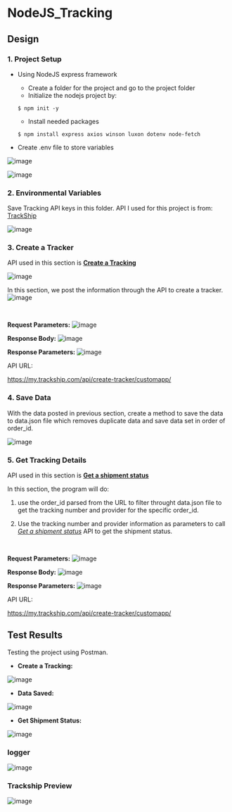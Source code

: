 # NodeJS_Tracking

## Design
### 1. Project Setup
* Using NodeJS express framework
  * Create a folder for the project and go to the project folder
  * Initialize the nodejs project by:
  ```
  $ npm init -y
  ```
  * Install needed packages
  ```
  $ npm install express axios winson luxon dotenv node-fetch
  ```

* Create .env file to store variables

![image](https://github.com/SharonCao0920/NodeJS_Tracking/assets/54694766/f71c2a82-a9ac-45cf-8944-b9169198a72b)

![image](https://github.com/SharonCao0920/NodeJS_Tracking/assets/54694766/c4cefe9a-9383-4e0e-89fd-5437e198a598)


### 2. Environmental Variables
Save Tracking API keys in this folder. API I used for this project is from: 
[TrackShip](https://docs.trackship.com/docs/tracking-api/)

![image](https://github.com/SharonCao0920/NodeJS_Tracking/assets/54694766/b83fb998-53c0-4802-b36f-9ff7eff3a92b)


### 3. Create a Tracker

API used in this section is **[Create a Tracking](https://docs.trackship.com/docs/tracking-api/create-shipment/)**

![image](https://github.com/SharonCao0920/NodeJS_Tracking/assets/54694766/5e00c833-309d-424f-9dfa-128adb751955)

In this section, we post the information through the API to create a tracker.
![image](https://github.com/SharonCao0920/NodeJS_Tracking/assets/54694766/568e8b06-3083-4b0f-913c-7a093d317526)

<br>

**Request Parameters:**
![image](https://github.com/SharonCao0920/NodeJS_Tracking/assets/54694766/1a0be285-c8bc-4c1f-8780-6513e7b16e08)


**Response Body:**
![image](https://github.com/SharonCao0920/NodeJS_Tracking/assets/54694766/d9e70520-7d2c-4177-906e-c8d51db09a7b)

**Response Parameters:**
![image](https://github.com/SharonCao0920/NodeJS_Tracking/assets/54694766/11e5615f-a79b-464e-abc4-64b01999b603)


API URL:

https://my.trackship.com/api/create-tracker/customapp/


### 4. Save Data
With the data posted in previous section, create a method to save the data to data.json file which removes duplicate data and save data set in order of order_id.

![image](https://github.com/SharonCao0920/NodeJS_Tracking/assets/54694766/d84cead4-10cc-4616-8b14-58480240afc1)


### 5. Get Tracking Details
API used in this section is **[Get a shipment status](https://docs.trackship.com/docs/tracking-api/get-a-shipment-status/)**

In this section, the program will do:
1. use the order_id parsed from the URL to filter throught data.json file to get the tracking number and provider for the specific order_id.
   
2. Use the tracking number and provider information as parameters to call *[Get a shipment status](https://docs.trackship.com/docs/tracking-api/get-a-shipment-status/)* API to get the shipment status.

<br>

**Request Parameters:**
![image](https://github.com/SharonCao0920/NodeJS_Tracking/assets/54694766/9f8ce0b4-5485-4391-ac07-8216e75343a1)


**Response Body:**
![image](https://github.com/SharonCao0920/NodeJS_Tracking/assets/54694766/6e190a26-6590-4000-b062-a468a64c6967)

**Response Parameters:**
![image](https://github.com/SharonCao0920/NodeJS_Tracking/assets/54694766/910b9642-f9b8-4512-b91d-ec2e4ed89124)


API URL:

https://my.trackship.com/api/create-tracker/customapp/


## Test Results
Testing the project using Postman.

* **Create a Tracking:**
  
![image](https://github.com/SharonCao0920/NodeJS_Tracking/assets/54694766/809d5071-3d42-47a1-aba6-20bd10650259)


* **Data Saved:**
  
![image](https://github.com/SharonCao0920/NodeJS_Tracking/assets/54694766/286a6fe8-6a29-4069-9212-a3e06012ce84)


* **Get Shipment Status:**
  
![image](https://github.com/SharonCao0920/NodeJS_Tracking/assets/54694766/20e99220-f921-4cf2-8f3b-a5db7e50f61b)

### logger

![image](https://github.com/SharonCao0920/NodeJS_Tracking/assets/54694766/f54c0a70-05cb-40e1-9443-bec309dd4665)

### Trackship Preview
![image](https://github.com/SharonCao0920/NodeJS_Tracking/assets/54694766/8a5d01dd-93ca-4957-a25f-f32851510a19)

